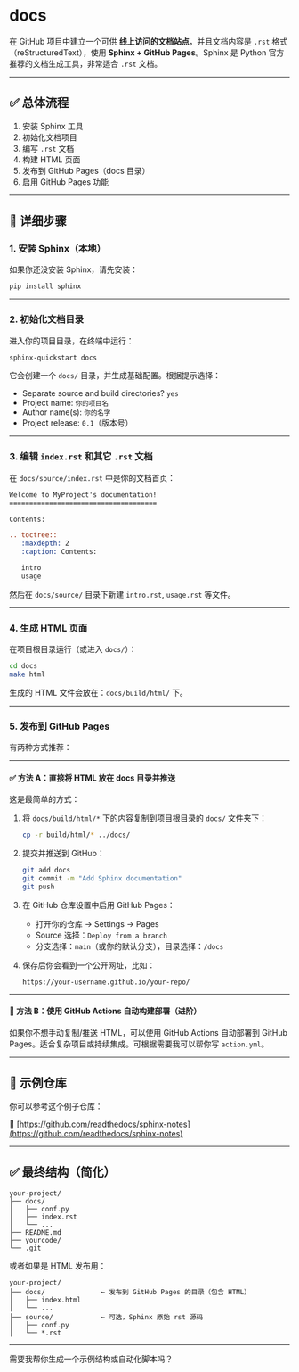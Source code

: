 # docs

在 GitHub 项目中建立一个可供 **线上访问的文档站点**，并且文档内容是 `.rst` 格式（reStructuredText），使用 **Sphinx + GitHub Pages**。Sphinx 是 Python 官方推荐的文档生成工具，非常适合 `.rst` 文档。

---

## ✅ 总体流程

1. 安装 Sphinx 工具
2. 初始化文档项目
3. 编写 `.rst` 文档
4. 构建 HTML 页面
5. 发布到 GitHub Pages（docs 目录）
6. 启用 GitHub Pages 功能

---

## 🔧 详细步骤

### 1. 安装 Sphinx（本地）

如果你还没安装 Sphinx，请先安装：

```bash
pip install sphinx
```

---

### 2. 初始化文档目录

进入你的项目目录，在终端中运行：

```bash
sphinx-quickstart docs
```

它会创建一个 `docs/` 目录，并生成基础配置。根据提示选择：

* Separate source and build directories? `yes`
* Project name: `你的项目名`
* Author name(s): `你的名字`
* Project release: `0.1`（版本号）

---

### 3. 编辑 `index.rst` 和其它 `.rst` 文档

在 `docs/source/index.rst` 中是你的文档首页：

```rst
Welcome to MyProject's documentation!
=====================================

Contents:

.. toctree::
   :maxdepth: 2
   :caption: Contents:

   intro
   usage
```

然后在 `docs/source/` 目录下新建 `intro.rst`, `usage.rst` 等文件。

---

### 4. 生成 HTML 页面

在项目根目录运行（或进入 `docs/`）：

```bash
cd docs
make html
```

生成的 HTML 文件会放在：`docs/build/html/` 下。

---

### 5. 发布到 GitHub Pages

有两种方式推荐：

---

#### ✅ **方法 A：直接将 HTML 放在 docs 目录并推送**

这是最简单的方式：

1. 将 `docs/build/html/*` 下的内容复制到项目根目录的 `docs/` 文件夹下：

   ```bash
   cp -r build/html/* ../docs/
   ```

2. 提交并推送到 GitHub：

   ```bash
   git add docs
   git commit -m "Add Sphinx documentation"
   git push
   ```

3. 在 GitHub 仓库设置中启用 GitHub Pages：

   * 打开你的仓库 → Settings → Pages
   * Source 选择：`Deploy from a branch`
   * 分支选择：`main`（或你的默认分支），目录选择：`/docs`

4. 保存后你会看到一个公开网址，比如：

   ```
   https://your-username.github.io/your-repo/
   ```

---

#### 🔁 方法 B：使用 GitHub Actions 自动构建部署（进阶）

如果你不想手动复制/推送 HTML，可以使用 GitHub Actions 自动部署到 GitHub Pages。适合复杂项目或持续集成。可根据需要我可以帮你写 `action.yml`。

---

## 🧪 示例仓库

你可以参考这个例子仓库：

📘 [https://github.com/readthedocs/sphinx-notes](https://github.com/readthedocs/sphinx-notes)

---

## ✅ 最终结构（简化）

```
your-project/
├── docs/
│   ├── conf.py
│   ├── index.rst
│   └── ...
├── README.md
├── yourcode/
└── .git
```

或者如果是 HTML 发布用：

```
your-project/
├── docs/              ← 发布到 GitHub Pages 的目录（包含 HTML）
│   ├── index.html
│   └── ...
├── source/            ← 可选，Sphinx 原始 rst 源码
│   ├── conf.py
│   └── *.rst
```

---

需要我帮你生成一个示例结构或自动化脚本吗？
